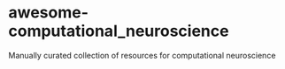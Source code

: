 # awesome-computational_neuroscience
Manually curated collection of resources for computational neuroscience
